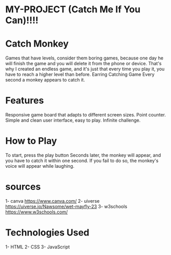 # MY-PROJECT (Catch Me If You Can)!!!!

# Catch Monkey 
Games that have levels, consider them boring games, because one day he will finish the game and you will delete it from the phone or device.
That's why I created an endless game, and it's just that every time you play it, you have to reach a higher level than before.
Earring Catching Game Every second a monkey appears to catch it.



# Features
Responsive game board that adapts to different screen sizes.
Point counter.
Simple and clean user interface, easy to play.
Infinite challenge.





# How to Play
To start, press the play button Seconds later, the monkey will appear, and you have to catch it within one second. If you fail to do so, the monkey's voice will appear while laughing.


# sources
1- canva       https://www.canva.com/
2- uiverse     https://uiverse.io/Nawsome/wet-mayfly-23
3- w3schools   https://www.w3schools.com/



# Technologies Used
1- HTML
2- CSS
3- JavaScript





